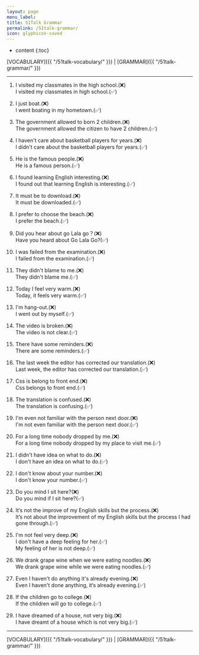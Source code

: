 ```yaml
---
layout: page
menu_label:
title: 51Talk Grammar
permalink: /51talk-grammar/
icon: glyphicon-saved
---
```



* content
{:toc}

[VOCABULARY]({{ "/51talk-vocabulary/" }}) \|
[GRAMMAR]({{ "/51talk-grammar/" }})

---

1. I visited my classmates in the high school.(❌)  
I visited my classmates in high school.(✅)

2. I just boat.(❌)  
I went boating in my hometown.(✅)

3. The government allowed to born 2 children.(❌)  
The government allowed the citizen to have 2 children.(✅)

4. I haven't care about basketball players for years.(❌)   
I didn't care about the basketball players for years.(✅)

5. He is the famous people.(❌)    
He is a famous person.(✅)

6. I found learning English interesting.(❌)  
I found out that learning English is interesting.(✅)

7. It must be to download.(❌)  
It must be downloaded.(✅)

8. I prefer to choose the beach.(❌)  
I prefer the beach.(✅)

9. Did you hear about go Lala go？(❌)  
Have you heard about Go Lala Go?(✅)

10.  I was failed from the examination.(❌)  
I failed from the examination.(✅)

11. They didn't blame to me.(❌)  
They didn't blame me.(✅)

12. Today I feel very warm.(❌)  
Today, it feels very warm.(✅)

13. I'm hang-out.(❌)  
I went out by myself.(✅)

14. The video is broken.(❌)  
The video is not clear.(✅)

15. There have some reminders.(❌)  
There are some reminders.(✅)

16. The last week the editor has corrected our translation.(❌)  
Last week, the editor has corrected our translation.(✅)

17. Css is belong to front end.(❌)  
Css belongs to front end.(✅)

18. The translation is confused.(❌)  
The translation is confusing.(✅)

19. I'm even not familiar with the person next door.(❌)  
I'm not even familiar with the person next door.(✅)

20. For a long time nobody dropped by me.(❌)  
For a long time nobody dropped by my place to visit me.(✅)

21. I didn't have idea on what to do.(❌)  
I don't have an idea on what to do.(✅)

22. I don't know about your number.(❌)  
I don't know your number.(✅)

23. Do you mind I sit here?(❌)  
Do you mind if I sit here?(✅)

24. It‘s not the improve of my English skills but the process.(❌)  
It’s not about the improvement of my English skills but the process I had gone through.(✅)

25. I'm not feel very deep.(❌)  
I don't have a deep feeling for her.(✅)  
My feeling of her is not deep.(✅)

26. We drank grape wine when we were eating noodles.(❌)  
We drank grape wine while we were eating noodles.(✅)

26. Even I haven't do anything it's already evening.(❌)  
Even I haven't done anything, it‘s already evening.(✅)

27. If the children go to college.(❌)  
If the children will go to college.(✅)

28. I have dreamed of a house, not very big.(❌)  
I have dreamt of a house which is not very big.(✅)



---

[VOCABULARY]({{ "/51talk-vocabulary/" }}) \|
[GRAMMAR]({{ "/51talk-grammar/" }})
